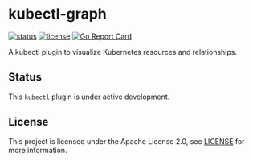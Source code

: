 # kubectl-graph

[![status](https://img.shields.io/badge/status-WIP-green.svg)](#status)
[![license](https://img.shields.io/github/license/steveteuber/kubectl-graph)](https://github.com/steveteuber/kubectl-graph/blob/master/LICENSE)
[![Go Report Card](https://goreportcard.com/badge/github.com/steveteuber/kubectl-graph)](https://goreportcard.com/report/github.com/steveteuber/kubectl-graph)

A kubectl plugin to visualize Kubernetes resources and relationships.

## Status

This `kubectl` plugin is under active development.

## License

This project is licensed under the Apache License 2.0, see [LICENSE](./LICENSE) for more information.
